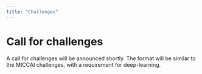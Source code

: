 ```yaml
---
title: "Challenges"
---
```


# Call for challenges

A call for challenges will be announced shortly. The format will be similar to the MICCAI challenges, with a requirement for deep-learning.